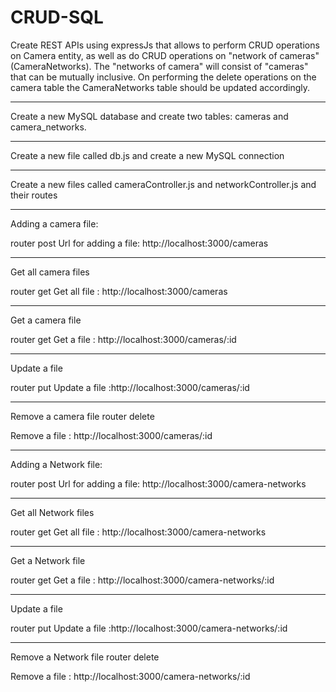 # CRUD-SQL

Create REST APIs using expressJs that allows to perform CRUD operations on Camera entity, as well as do CRUD operations on "network of cameras"(CameraNetworks). The "networks of camera" will consist of "cameras" that can be mutually inclusive. On performing the delete operations on the camera table the CameraNetworks table should be updated accordingly.

_____________________________________________________________________
Create a new MySQL database and create two tables: cameras and camera_networks. 
_____________________________________________________________________
Create a new file called db.js and create a new MySQL connection
_____________________________________________________________________
Create a new files called cameraController.js and networkController.js and their routes
_____________________________________________________________________

Adding a camera file:

router post
Url for adding a file: http://localhost:3000/cameras

________________________________________
Get all camera files

router get
Get all file : http://localhost:3000/cameras
________________________________________

Get a camera file

router get
Get a file : http://localhost:3000/cameras/:id

_______________________________________

Update a file

router put
Update a file :http://localhost:3000/cameras/:id
_______________________________________

Remove a camera file
router delete

Remove a file : http://localhost:3000/cameras/:id





________________________________________
Adding a Network file:

router post
Url for adding a file: http://localhost:3000/camera-networks

________________________________________
Get all Network files

router get
Get all file : http://localhost:3000/camera-networks
________________________________________

Get a Network file

router get
Get a file : http://localhost:3000/camera-networks/:id

_______________________________________

Update a file

router put
Update a file :http://localhost:3000/camera-networks/:id
_______________________________________

Remove a Network file
router delete

Remove a file : http://localhost:3000/camera-networks/:id

